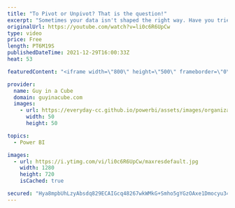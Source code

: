 ```yaml
---
title: "To Pivot or Unpivot? That is the question!"
excerpt: "Sometimes your data isn't shaped the right way. Have you tried the Pivot or Unpivot methods in Power Query? They can help get your data looking the right way for your Power BI reports!  Pivot columns https://docs.microsoft.com/en-us/power-query/pivot-columns  Unpivot columns https://docs.microsoft.com/en-us/power-query/unpivot-column"
originalUrl: https://youtube.com/watch?v=li0c6R6UpCw
type: video
price: Free
length: PT6M19S
publishedDateTime: 2021-12-29T16:00:33Z
heat: 53

featuredContent: "<iframe width=\"800\" height=\"500\" frameborder=\"0\" src=\"https://www.youtube.com/embed/li0c6R6UpCw\" allow=\"accelerometer; autoplay; encrypted-media; gyroscope; picture-in-picture\" allowfullscreen></iframe>"

provider:
  name: Guy in a Cube
  domain: guyinacube.com
  images:
    - url: https://everyday-cc.github.io/powerbi/assets/images/organizations/guyinacube.com-50x50.jpg
      width: 50
      height: 50

topics:
  - Power BI

images:
  - url: https://i.ytimg.com/vi/li0c6R6UpCw/maxresdefault.jpg
    width: 1280
    height: 720
    isCached: true

secured: "Hya8mpbUhLzyAbsdq829ECAIGcq48267wkWMkG+Smho5gYGzOAxe1Dmocyu34+n4KA5huznbhuzkKFzs7n2Xuad3sj5ah/e12Tpsri2Yc28s3powFTGwwp6z0WYRnB39RH94WcIZhYB/f/320KeBT5xidGPJEtc7VexY8XeiAoVwJuAHUAeKUzu1i06FBkUGyaOb7wfHs7hYUu/abpQdQdRtmxFh/dsIs93LeIwBP0obAQ4V+rfZOvtQYNSlFfcRmvneECAxbK7WdQTWGxLioSGw5OLOFf61cg6OrYQAg7a3sGiKVx1FWtQGzzyCSgewN5n3SFWouJeQ4+Esjw8j8egnClrhCkPELqfsNI10mBPBFoVrk7ZiXHNytO5KBh32lleuJpe5ULB//EI/QSFqlAmNBzNGng8hftWQqXU5HxE=;JoFsvAexnk3t/TTbJrn0Cg=="
---
```


